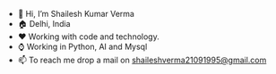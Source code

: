 - 👋 Hi, I’m Shailesh Kumar Verma
- :house: Delhi, India
- :heart: Working with code and technology.
- :watch: Working in Python, AI and Mysql
- 📫 To reach me drop a mail on shaileshverma21091995@gmail.com

<!---
skv09/skv09 is a ✨ special ✨ repository because its `README.md` (this file) appears on your GitHub profile.
You can click the Preview link to take a look at your changes.
--->
